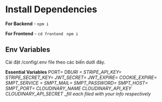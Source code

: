 # Install Dependencies

**For Backend** - `npm i`

**For Frontend** - `cd frontend` ` npm i`

## Env Variables

Cài đặt /config/.env file theo các biến dưới đây.

**Essential Variables**
PORT=
DB*URI =
STRIPE_API_KEY=
STRIPE_SECRET_KEY=
JWT_SECRET=
JWT_EXPIRE=
COOKIE_EXPIRE=
SMPT_SERVICE =
SMPT_MAIL=
SMPT_PASSWORD=
SMPT_HOST=
SMPT_PORT=
CLOUDINARY_NAME
CLOUDINARY_API_KEY
CLOUDINARY_API_SECRET
\_fill each filed with your info respectively*
